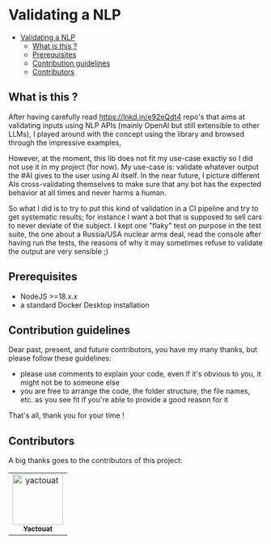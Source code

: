 # Validating a NLP

- [Validating a NLP](#validating-a-nlp)
  - [What is this ?](#what-is-this-)
  - [Prerequisites](#prerequisites)
  - [Contribution guidelines](#contribution-guidelines)
  - [Contributors](#contributors)


## What is this ?

After having carefully read https://lnkd.in/e92eQdt4 repo's that aims at validating inputs using NLP APIs (mainly OpenAI but still extensible to other LLMs), I played around with the concept using the library and browsed through the impressive examples,

However, at the moment, this lib does not fit my use-case exactly so I did not use it in my project (for now).
My use-case is: validate whatever output the #AI gives to the user using AI itself. In the near future, I picture different AIs cross-validating themselves to make sure that any bot has the expected behavior at all times and never harms a human.

So what I did is to try to put this kind of validation in a CI pipeline and try to get systematic results; for instance I want a bot that is supposed to sell cars to never deviate of the subject.
I kept one "flaky" test on purpose in the test suite, the one about a Russia/USA nuclear arms deal, read the console after having run the tests, the reasons of why it may sometimes refuse to validate the output are very sensible ;)

<!-- ! even the most elaborate test is just a demo, don't push the code as is in production -->

## Prerequisites

- NodeJS >=18.x.x
- a standard Docker Desktop installation

## Contribution guidelines

Dear past, present, and future contributors, you have my many thanks, but please follow these guidelines:

- please use comments to explain your code, even if it's obvious to you, it might not be to someone else
- you are free to arrange the code, the folder structure, the file names, etc. as you see fit if you're able to provide a good reason for it

That's all, thank you for your time !

## Contributors

A big thanks goes to the contributors of this project:

<table>
<tbody>
    <tr>
        <td align="center"><a href="https://github.com/yactouat"><img src="https://avatars.githubusercontent.com/u/37403808?v=4" width="100px;" alt="yactouat"/><br /><sub><b>Yactouat</b></sub></a><br /><a href="https://github.com/yactouat"></td>
    </tr>
</tbody>
</table>
